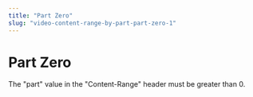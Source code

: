 ```yaml
---
title: "Part Zero"
slug: "video-content-range-by-part-part-zero-1"
---
```


Part Zero
=========

The "part" value in the "Content-Range" header must be greater than 0.
